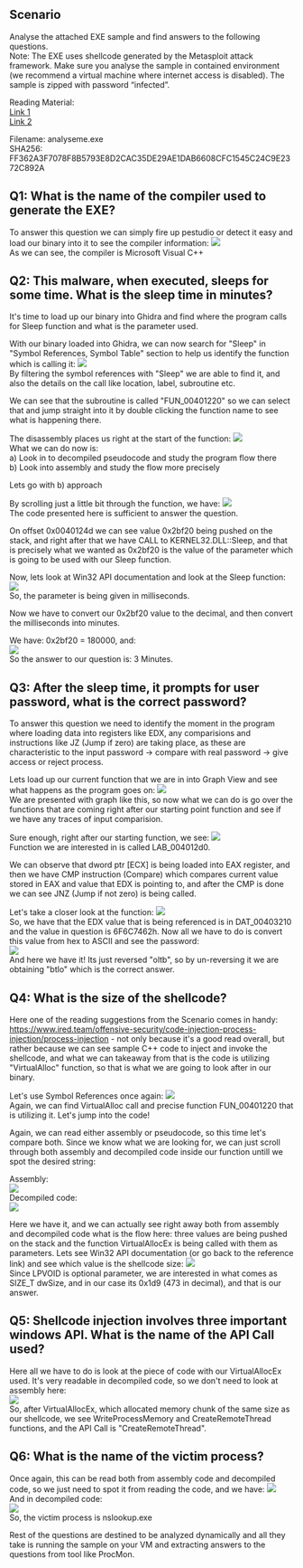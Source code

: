 ## Scenario
Analyse the attached EXE sample and find answers to the following questions.  
Note: The EXE uses shellcode generated by the Metasploit attack framework. Make sure you analyse the sample in contained environment (we recommend a virtual machine where internet access is disabled). The sample is zipped with password “infected”.  

Reading Material:  
[Link 1](https://www.ired.team/offensive-security/code-injection-process-injection/process-injection)  
[Link 2](https://sevrosecurity.com/2020/04/08/process-injection-part-1-createremotethread/#process_injection_primer)

Filename: analyseme.exe <br />
SHA256: FF362A3F7078F8B5793E8D2CAC35DE29AE1DAB6608CFC1545C24C9E2372C892A <br />

## Q1: What is the name of the compiler used to generate the EXE?
To answer this question we can simply fire up pestudio or detect it easy and load our binary into it to see the compiler information:
<img src='png/Pasted image 20230127223447.png'> <br />
As we can see, the compiler is Microsoft Visual C++

## Q2: This malware, when executed, sleeps for some time. What is the sleep time in minutes?
It's time to load up our binary into Ghidra and find where the program calls for Sleep function and what is the parameter used.

With our binary loaded into Ghidra, we can now search for "Sleep" in "Symbol References, Symbol Table" section to help us identify the function which is calling it:
<img src='png/Pasted image 20230127224012.png'> <br />
By filtering the symbol references with "Sleep" we are able to find it, and also the details on the call like location, label, subroutine etc.

We can see that the subroutine is called "FUN_00401220" so we can select that and jump straight into it by double clicking the function name to see what is happening there.

The disassembly places us right at the start of the function:
<img src='png/Pasted image 20230127224229.png'> <br />
What we can do now is: <br />
a) Look in to decompiled pseudocode and study the program flow there <br />
b) Look into assembly and study the flow more precisely <br />

Lets go with b) approach <br />

By scrolling just a little bit through the function, we have:
<img src='png/Pasted image 20230127224405.png'> <br />
The code presented here is sufficient to answer the question.

On offset 0x0040124d we can see value 0x2bf20 being pushed on the stack, and right after that we have CALL to KERNEL32.DLL::Sleep, and that is precisely what we wanted as 0x2bf20 is the value of the parameter which is going to be used with our Sleep function.

Now, lets look at Win32 API documentation and look at the Sleep function:
<img src='png/Pasted image 20230127224730.png'> <br />
So, the parameter is being given in milliseconds.

Now we have to convert our 0x2bf20 value to the decimal, and then convert the milliseconds into minutes.

We have: 0x2bf20 = 180000, and: <br />
<img src='png/Pasted image 20230127224856.png'> <br />
So the answer to our question is: 3 Minutes.

## Q3: After the sleep time, it prompts for user password, what is the correct password?
To answer this question we need to identify the moment in the program where loading data into registers like EDX, any comparisions and instructions like JZ (Jump if zero) are taking place, as these are characteristic to the input password -> compare with real password -> give access or reject process.

Lets load up our current function that we are in into Graph View and see what happens as the program goes on:
<img src='png/Pasted image 20230127225850.png'> <br />
We are presented with graph like this, so now what we can do is go over the functions that are coming right after our starting point function and see if we have any traces of input comparision.

Sure enough, right after our starting function, we see:
<img src='png/Pasted image 20230127230010.png'> <br />
Function we are interested in is called LAB_004012d0.

We can observe that dword ptr [ECX] is being loaded into EAX register, and then we have CMP instruction (Compare) which compares current value stored in EAX and value that EDX is pointing to, and after the CMP is done we can see JNZ (Jump if not zero) is being called.

Let's take a closer look at the function:
<img src='png/Pasted image 20230127230300.png'> <br />
So, we have that the EDX value that is being referenced is in DAT_00403210 and the value in question is 6F6C7462h. Now all we have to do is convert this value from hex to ASCII and see the password: <br />
<img src='png/Pasted image 20230127230510.png'> <br />
And here we have it! Its just reversed "oltb", so by un-reversing it we are obtaining "btlo" which is the correct answer.

## Q4: What is the size of the shellcode?
Here one of the reading suggestions from the Scenario comes in handy: https://www.ired.team/offensive-security/code-injection-process-injection/process-injection - not only because it's a good read overall, but rather because we can see sample C++ code to inject and invoke the shellcode, and what we can takeaway from that is the code is utilizing "VirtualAlloc" function, so that is what we are going to look after in our binary.

Let's use Symbol References once again:
<img src='png/Pasted image 20230127230959.png'> <br />
Again, we can find VirtualAlloc call and precise function FUN_00401220 that is utilizing it. Let's jump into the code!

Again, we can read either assembly or pseudocode, so this time let's compare both. Since we know what we are looking for, we can just scroll through both assembly and decompiled code inside our function untill we spot the desired string:

Assembly:<br />
<img src='png/Pasted image 20230127231216.png'> <br />
Decompiled code:<br />
<img src='png/Pasted image 20230127231332.png'> <br />

Here we have it, and we can actually see right away both from assembly and decompiled code what is the flow here: three values are being pushed on the stack and the function VirtualAllocEx is being called with them as parameters. Lets see Win32 API documentation (or go back to the reference link) and see which value is the shellcode size:
<img src='png/Pasted image 20230127231642.png'> <br />
Since LPVOID is optional parameter, we are interested in what comes as SIZE_T dwSize, and in our case its 0x1d9 (473 in decimal), and that is our answer.

## Q5: Shellcode injection involves three important windows API. What is the name of the API Call used?
Here all we have to do is look at the piece of code with our VirtualAllocEx used. It's very readable in decompiled code, so we don't need to look at assembly here:<br />
<img src='png/Pasted image 20230127232133.png'> <br />
So, after VirtualAllocEx, which allocated memory chunk of the same size as our shellcode, we see WriteProcessMemory and CreateRemoteThread functions, and the API Call is "CreateRemoteThread".

## Q6: What is the name of the victim process?
Once again, this can be read both from assembly code and decompiled code, so we just need to spot it from reading the code, and we have:
<img src='png/Pasted image 20230127232736.png'> <br />
And in decompiled code: <br />
<img src='png/Pasted image 20230127232811.png'> <br />
So, the victim process is nslookup.exe

Rest of the questions are destined to be analyzed dynamically and all they take is running the sample on your VM and extracting answers to the questions from tool like ProcMon.
